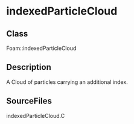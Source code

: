# indexedParticleCloud 
## Class
Foam::indexedParticleCloud

## Description
A Cloud of particles carrying an additional index.

## SourceFiles
indexedParticleCloud.C

